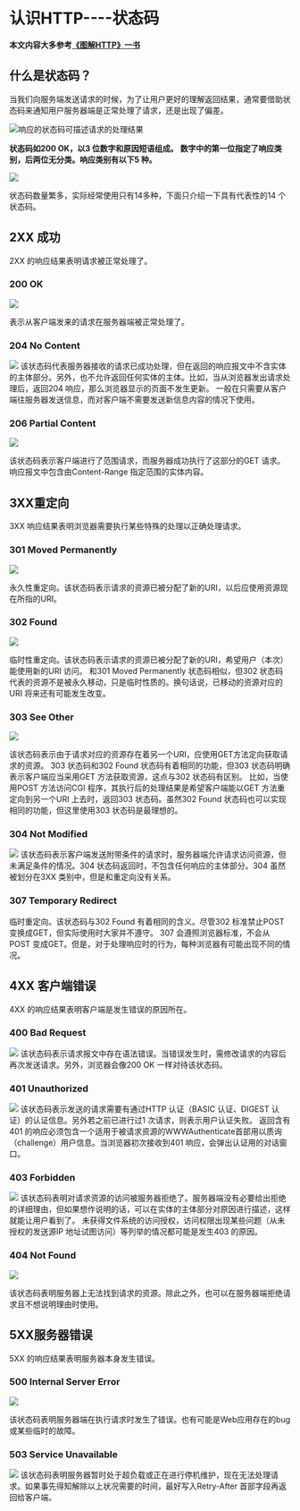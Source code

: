 # 认识HTTP----状态码

**本文内容大多参考[《图解HTTP》一书](https://book.douban.com/subject/25863515/)**

## 什么是状态码？
当我们向服务端发送请求的时候，为了让用户更好的理解返回结果，通常要借助状态码来通知用户服务器端是正常处理了请求，还是出现了偏差。

![响应的状态码可描述请求的处理结果](http://upload-images.jianshu.io/upload_images/4337988-58f1c4215d05ea95.png?imageMogr2/auto-orient/strip%7CimageView2/2/w/1240)

**状态码如200 OK，以3 位数字和原因短语组成。**
**数字中的第一位指定了响应类别，后两位无分类。响应类别有以下5 种。**

![](http://upload-images.jianshu.io/upload_images/4337988-bf822bc144edc3e8.png?imageMogr2/auto-orient/strip%7CimageView2/2/w/1240)

状态码数量繁多，实际经常使用只有14多种，下面只介绍一下具有代表性的14 个状态码。

##  2XX 成功
2XX 的响应结果表明请求被正常处理了。
### 200 OK

![](http://upload-images.jianshu.io/upload_images/4337988-61676b0654a08ac5.png?imageMogr2/auto-orient/strip%7CimageView2/2/w/1240)

表示从客户端发来的请求在服务器端被正常处理了。
### 204 No Content

![](http://upload-images.jianshu.io/upload_images/4337988-f9d6fbcced90d307.png?imageMogr2/auto-orient/strip%7CimageView2/2/w/1240)
该状态码代表服务器接收的请求已成功处理，但在返回的响应报文中不含实体的主体部分。另外，也不允许返回任何实体的主体。比如，当从浏览器发出请求处理后，返回204 响应，那么浏览器显示的页面不发生更新。
一般在只需要从客户端往服务器发送信息，而对客户端不需要发送新信息内容的情况下使用。
### 206 Partial Content

![](http://upload-images.jianshu.io/upload_images/4337988-3026ffedffa36572.png?imageMogr2/auto-orient/strip%7CimageView2/2/w/1240)

该状态码表示客户端进行了范围请求，而服务器成功执行了这部分的GET 请求。响应报文中包含由Content-Range 指定范围的实体内容。

## 3XX重定向

3XX 响应结果表明浏览器需要执行某些特殊的处理以正确处理请求。

### 301 Moved Permanently

![](http://upload-images.jianshu.io/upload_images/4337988-b1345d016e324c54.png?imageMogr2/auto-orient/strip%7CimageView2/2/w/1240)

永久性重定向。该状态码表示请求的资源已被分配了新的URI，以后应使用资源现在所指的URI。

### 302 Found

![](http://upload-images.jianshu.io/upload_images/4337988-da317dbc465ef206.png?imageMogr2/auto-orient/strip%7CimageView2/2/w/1240)

临时性重定向。该状态码表示请求的资源已被分配了新的URI，希望用户（本次）能使用新的URI 访问。
和301 Moved Permanently 状态码相似，但302 状态码代表的资源不是被永久移动，只是临时性质的。换句话说，已移动的资源对应的URI 将来还有可能发生改变。

### 303 See Other

![](http://upload-images.jianshu.io/upload_images/4337988-42dfb7ef295639d6.png?imageMogr2/auto-orient/strip%7CimageView2/2/w/1240)

该状态码表示由于请求对应的资源存在着另一个URI，应使用GET方法定向获取请求的资源。
303 状态码和302 Found 状态码有着相同的功能，但303 状态码明确表示客户端应当采用GET 方法获取资源，这点与302 状态码有区别。
比如，当使用POST 方法访问CGI 程序，其执行后的处理结果是希望客户端能以GET 方法重定向到另一个URI 上去时，返回303 状态码。虽然302 Found 状态码也可以实现相同的功能，但这里使用303 状态码是最理想的。

### 304 Not Modified

![](http://upload-images.jianshu.io/upload_images/4337988-e014430e6b091447.png?imageMogr2/auto-orient/strip%7CimageView2/2/w/1240)
该状态码表示客户端发送附带条件的请求时，服务器端允许请求访问资源，但未满足条件的情况。304 状态码返回时，不包含任何响应的主体部分。304 虽然被划分在3XX 类别中，但是和重定向没有关系。

### 307 Temporary Redirect
临时重定向。该状态码与302 Found 有着相同的含义。尽管302 标准禁止POST 变换成GET，但实际使用时大家并不遵守。
307 会遵照浏览器标准，不会从POST 变成GET。但是，对于处理响应时的行为，每种浏览器有可能出现不同的情况。


## 4XX 客户端错误
4XX 的响应结果表明客户端是发生错误的原因所在。

### 400 Bad Request

![](http://upload-images.jianshu.io/upload_images/4337988-a76b87f7b3357e68.png?imageMogr2/auto-orient/strip%7CimageView2/2/w/1240)
该状态码表示请求报文中存在语法错误。当错误发生时，需修改请求的内容后再次发送请求。另外，浏览器会像200 OK 一样对待该状态码。

### 401 Unauthorized

![](http://upload-images.jianshu.io/upload_images/4337988-fcd2dcebfb074152.png?imageMogr2/auto-orient/strip%7CimageView2/2/w/1240)
该状态码表示发送的请求需要有通过HTTP 认证（BASIC 认证、DIGEST 认证）的认证信息。另外若之前已进行过1 次请求，则表示用户认证失败。
返回含有401 的响应必须包含一个适用于被请求资源的WWWAuthenticate首部用以质询（challenge）用户信息。当浏览器初次接收到401 响应，会弹出认证用的对话窗口。

### 403 Forbidden

![](http://upload-images.jianshu.io/upload_images/4337988-604eb2183c50e7d7.png?imageMogr2/auto-orient/strip%7CimageView2/2/w/1240)
该状态码表明对请求资源的访问被服务器拒绝了。服务器端没有必要给出拒绝的详细理由，但如果想作说明的话，可以在实体的主体部分对原因进行描述，这样就能让用户看到了。
未获得文件系统的访问授权，访问权限出现某些问题（从未授权的发送源IP 地址试图访问）等列举的情况都可能是发生403 的原因。

### 404 Not Found

![](http://upload-images.jianshu.io/upload_images/4337988-1802cc9939aae6c4.png?imageMogr2/auto-orient/strip%7CimageView2/2/w/1240)

该状态码表明服务器上无法找到请求的资源。除此之外，也可以在服务器端拒绝请求且不想说明理由时使用。

## 5XX服务器错误
5XX 的响应结果表明服务器本身发生错误。

### 500 Internal Server Error

![](http://upload-images.jianshu.io/upload_images/4337988-beb418dab1c3dbba.png?imageMogr2/auto-orient/strip%7CimageView2/2/w/1240)

该状态码表明服务器端在执行请求时发生了错误。也有可能是Web应用存在的bug 或某些临时的故障。

### 503 Service Unavailable


![](http://upload-images.jianshu.io/upload_images/4337988-46134e7be9df6947.png?imageMogr2/auto-orient/strip%7CimageView2/2/w/1240)
该状态码表明服务器暂时处于超负载或正在进行停机维护，现在无法处理请求。如果事先得知解除以上状况需要的时间，最好写入Retry-After 首部字段再返回给客户端。